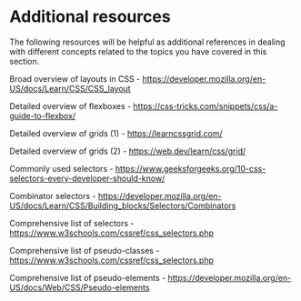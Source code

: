 <h1>Additional resources</h1>
The following resources will be helpful as additional references in dealing with different concepts related to the topics you have covered in this section.

Broad overview of layouts in CSS - https://developer.mozilla.org/en-US/docs/Learn/CSS/CSS_layout

Detailed overview of flexboxes - https://css-tricks.com/snippets/css/a-guide-to-flexbox/

Detailed overview of grids (1) - https://learncssgrid.com/

Detailed overview of grids (2) - https://web.dev/learn/css/grid/

Commonly used selectors - https://www.geeksforgeeks.org/10-css-selectors-every-developer-should-know/

Combinator selectors - https://developer.mozilla.org/en-US/docs/Learn/CSS/Building_blocks/Selectors/Combinators

Comprehensive list of selectors - https://www.w3schools.com/cssref/css_selectors.php

Comprehensive list of pseudo-classes - https://www.w3schools.com/cssref/css_selectors.php

Comprehensive list of pseudo-elements - https://developer.mozilla.org/en-US/docs/Web/CSS/Pseudo-elements